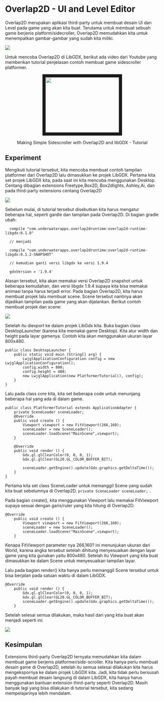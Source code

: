 # Overlap2D - UI and Level Editor

Overlap2D merupakan aplikasi third-party untuk membuat desain UI dan Level pada game yang akan kita buat. Terutama untuk membuat sebuah game berjenis platform/sidecroller, Overlap2D memudahkan kita untuk menempatkan gambar-gambar yang sudah kita miliki.

<img align="middle" src="https://user-images.githubusercontent.com/30854454/30862806-6a041808-a2f9-11e7-942f-51f3379decb1.png" >

Untuk mencoba Overlap2D di LibGDX, berikut ada video dari Youtube yang memberikan tutorial penjelasan contoh membuat game sidescroller platformer.

<div align="center">
<a href="https://www.youtube.com/watch?v=bhvHm2sM0qo" target="_blank"><img src="http://img.youtube.com/vi/bhvHm2sM0qo/0.jpg" 
alt="" width="240" height="180" border="10" /></a>
  <p>Making Simple Sidescroller with Overlap2D and libGDX - Tutorial</p>
</div>

## Experiment

Mengikuti tutorial tersebut, kita mencoba membuat contoh tampilan platformer dari Overlap2D lalu dimasukkan ke projek LibGDX. Pertama kita set projek LibGDX kita, pada saat ini kita mencoba menggunakan Desktop. Centang dibagian extensions Freetype,Box2D, Box2dlights, Ashley,Ai, dan pada third-party extensions centang Overlap2D

<img align="middle" src="https://user-images.githubusercontent.com/30854454/30869290-f26c85e8-a30a-11e7-91d1-f731c8bb6c33.png" >

Sebelum mulai, di tutorial tersebut disebutkan kita harus mengatur beberapa hal, seperti gardle dan tampilan pada Overlap2D. Di bagian gradle ubah:

```
  compile "com.underwaterapps.overlap2druntime:overlap2d-runtime-libgdx:0.1.0"
  
  // menjadi
  
  compile "com.underwaterapps.overlap2druntime:overlap2d-runtime-libgdx:0.1.2-SNAPSHOT"
  
  // kemudian ganti versi libgdx ke versi 1.9.4
  
  gdxVersion = '1.9.4'
```

Alasan tersebut, kita akan memakai versi Overlap2D snapshot untuk beberapa kemudahan, dan versi libgdx 1.9.4 supaya kita bisa memakai animasi tanpa harus terjadi error. Pada bagian Overlap2D, kita harus membuat projek lalu membuat scene. Scene tersebut nantinya akan dijadikan tampilan pada game yang akan dijalankan. Berikut contoh membuat projek dan scene:

<img align="middle" src="https://user-images.githubusercontent.com/30854454/30869781-42e09f36-a30c-11e7-8680-173974a790b8.png" >

Setelah itu diexport ke dalam projek LibGdx kita. Buka bagian class DesktopLauncher (karena kita memakai game Desktop). Kita atur width dan height pada layar gamenya. Contoh kita akan menggunakan ukuran layar 800x480.

```
public class DesktopLauncher {
	public static void main (String[] arg) {
		LwjglApplicationConfiguration config = new LwjglApplicationConfiguration();
		config.width = 800;
		config.height = 480;
		new LwjglApplication(new PlatformerTutorial(), config);
	}
}
```

Lalu pada class core kita, kita set beberapa code untuk menunjang beberapa hal yang ada di dalam game.

```
public class PlatformerTutorial extends ApplicationAdapter {
	private SceneLoader sceneLoader;
	@Override
	public void create () {
		Viewport viewport = new FitViewport(266,160);
		sceneLoader = new SceneLoader();
		sceneLoader.loadScene("MainScene",viewport);
	}

	@Override
	public void render () {
		Gdx.gl.glClearColor(0, 0, 0, 1);
		Gdx.gl.glClear(GL20.GL_COLOR_BUFFER_BIT);
    
		sceneLoader.getEngine().update(Gdx.graphics.getDeltaTime());
	}
}
```

Pertama kita set class SceneLoader untuk memanggil Scene yang sudah kita buat sebelumnya di Overlap2D. ``` private SceneLoader sceneLoader; ``` .

Pada bagian create(), kita menggunakan Viewport lalu memakai FitViewport supaya sesuai dengan garis/ruler yang kita hitung di Overlap2D.
```
@Override
	public void create () {
		Viewport viewport = new FitViewport(266,160);
		sceneLoader = new SceneLoader();
		sceneLoader.loadScene("MainScene",viewport);
	}
```
Kenapa FitViewport parameter nya 266,160? ini menunjukan ukuran dari World, karena angka tersebut setelah dihitung menyesuaikan dengan layar game yang kita gunakan yaitu 800x480. Setelah itu Viewport yang kita buat dimasukkan ke dalam Scene untuk menyesuaikan tampilan layar.

Lalu pada bagian render() kita hanya perlu memanggil Scene tersebut untuk bisa berjalan pada satuan waktu di dalam LibGDX.
```
@Override
	public void render () {
		Gdx.gl.glClearColor(0, 0, 0, 1);
		Gdx.gl.glClear(GL20.GL_COLOR_BUFFER_BIT);
		sceneLoader.getEngine().update(Gdx.graphics.getDeltaTime());
	}
```

Setelah selesai semua dilakukan, maka hasil dari yang ktia buat akan menjadi seperti ini:

<img align="middle" src="https://user-images.githubusercontent.com/30854454/30870401-f669cdba-a30d-11e7-884c-ef79eabe32d8.png" >

## Kesimpulan
Extensions third-party Overlap2D ternyata memudahkan kita dalam membuat game berjenis platformer/side-scroller. Kita hanya perlu membuat desain game di Overlap2D, setelah itu semua selesai dilakukan kita harus mengekspornya ke dalam projek LibGDX kita. Jadi, kita tidak perlu bersusah payah membuat desain langsung di dalam LibGDX, kita hanya harus menggunakan bantuan extension third-party seperti Overlap2D. Masih banyak lagi yang bisa dilakukan di tutorial tersebut, kita sedang mempelajarinya lebih mendalam.
